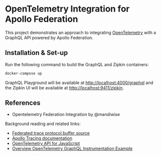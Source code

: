 # OpenTelemetry Integration for Apollo Federation

This project demonstrates an approach to integrating [OpenTelemetry](https://opentelemetry.io/) with a GraphQL API powered by Apollo Federation.

## Installation & Set-up

Run the following command to build the GraphQL and Zipkin containers:

```sh
docker-compose up
```

GraphQL Playground will be available at [http://localhost:4000/graphql](http://localhost:4000/graphql) and the Zipkin UI will be available at [http://localhost:9411/zipkin](http://localhost:9411/zipkin).
## References

- Opentelemetry Federation Integration by @mandiwise

Background reading and related links:
- [Federated trace protocol buffer source](https://github.com/mdg-private/monorepo/blob/main/proto/src/reports.proto)
- [Apollo Tracing documentation](https://github.com/apollographql/apollo-tracing)
- [OpenTelemetry API for JavaScript](https://open-telemetry.github.io/opentelemetry-js/index.html)
- [Overview OpenTelemetry GraphQL Instrumentation Example](https://github.com/open-telemetry/opentelemetry-js-contrib/tree/master/examples/graphql)

